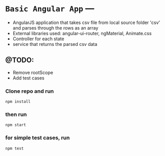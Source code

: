 # `Basic Angular App` —

* AngularJS application that takes csv file from local source folder 'csv' and parses through the rows as an array
* External libraries used: angular-ui-router, ngMaterial, Animate.css
* Controller for each state
* service that returns the parsed csv data

## @TODO:
* Remove rootScope
* Add test cases


### Clone repo and run
```
npm install
```

### then run
```
npm start
```

### for simple test cases, run
```
npm test
```
